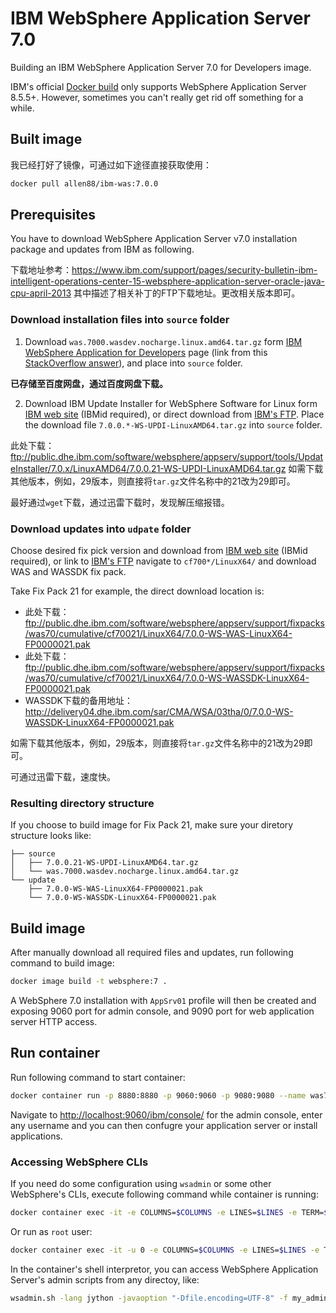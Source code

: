 # IBM WebSphere Application Server 7.0

Building an IBM WebSphere Application Server 7.0 for Developers image.

IBM's official [Docker build](https://github.com/WASdev/ci.docker.websphere-traditional) only supports WebSphere Application Server 8.5.5+. However, sometimes you can't really get rid off something for a while.

## Built image

我已经打好了镜像，可通过如下途径直接获取使用：
```sh
docker pull allen88/ibm-was:7.0.0
```

## Prerequisites

You have to download WebSphere Application Server v7.0 installation package and updates from IBM as following.

下载地址参考：https://www.ibm.com/support/pages/security-bulletin-ibm-intelligent-operations-center-15-websphere-application-server-oracle-java-cpu-april-2013
其中描述了相关补丁的FTP下载地址。更改相关版本即可。

### Download installation files into `source` folder

1. Download `was.7000.wasdev.nocharge.linux.amd64.tar.gz` form [IBM WebSphere Application for Developers](https://www-01.ibm.com/marketing/iwm/iwm/web/dispatcher.do?source=swg-wsasfd) page (link from this [StackOverflow answer](https://stackoverflow.com/a/17523649/3440376)), and place into `source` folder.

**已存储至百度网盘，通过百度网盘下载。**

2. Download IBM Update Installer for WebSphere Software for Linux form [IBM web site](http://www-01.ibm.com/support/docview.wss?rs=180&uid=swg24020212) (IBMid required), or direct download from [IBM's FTP](ftp://public.dhe.ibm.com/software/websphere/appserv/support/tools/UpdateInstaller/7.0.x/LinuxAMD64/). Place the download file `7.0.0.*-WS-UPDI-LinuxAMD64.tar.gz` into `source` folder.

此处下载：ftp://public.dhe.ibm.com/software/websphere/appserv/support/tools/UpdateInstaller/7.0.x/LinuxAMD64/7.0.0.21-WS-UPDI-LinuxAMD64.tar.gz
如需下载其他版本，例如，29版本，则直接将`tar.gz`文件名称中的21改为29即可。

最好通过`wget`下载，通过迅雷下载时，发现解压缩报错。

### Download updates into `udpate` folder

Choose desired fix pick version and download from [IBM web site](http://www-01.ibm.com/support/docview.wss?rs=180&uid=swg27014463) (IBMid required), or link to [IBM's FTP](ftp://public.dhe.ibm.com/software/websphere/appserv/support/fixpacks/was70/cumulative/) navigate to `cf700*/LinuxX64/` and download WAS and WASSDK fix pack.

Take Fix Pack 21 for example, the direct download location is:

- 此处下载：ftp://public.dhe.ibm.com/software/websphere/appserv/support/fixpacks/was70/cumulative/cf70021/LinuxX64/7.0.0-WS-WAS-LinuxX64-FP0000021.pak
- 此处下载：ftp://public.dhe.ibm.com/software/websphere/appserv/support/fixpacks/was70/cumulative/cf70021/LinuxX64/7.0.0-WS-WASSDK-LinuxX64-FP0000021.pak
- WASSDK下载的备用地址：http://delivery04.dhe.ibm.com/sar/CMA/WSA/03tha/0/7.0.0-WS-WASSDK-LinuxX64-FP0000021.pak

如需下载其他版本，例如，29版本，则直接将`tar.gz`文件名称中的21改为29即可。

可通过迅雷下载，速度快。

### Resulting directory structure

If you choose to build image for Fix Pack 21, make sure your diretory structure looks like:

```text
├── source
│   ├── 7.0.0.21-WS-UPDI-LinuxAMD64.tar.gz
│   └── was.7000.wasdev.nocharge.linux.amd64.tar.gz
└── update
    ├── 7.0.0-WS-WAS-LinuxX64-FP0000021.pak
    └── 7.0.0-WS-WASSDK-LinuxX64-FP0000021.pak
```

## Build image

After manually download all required files and updates, run following command to build image:

```bash
docker image build -t websphere:7 .
```

A WebSphere 7.0 installation with `AppSrv01` profile will then be created and exposing 9060 port for admin console, and 9090 port for web application server HTTP access.

## Run container

Run following command to start container:

```bash
docker container run -p 8880:8880 -p 9060:9060 -p 9080:9080 --name was7 websphere:7
```

Navigate to <http://localhost:9060/ibm/console/> for the admin console, enter any username and you can then confugre your application server or install applications.

### Accessing WebSphere CLIs

If you need do some configuration using `wsadmin` or some other WebSphere's CLIs, execute following command while container is running:

```bash
docker container exec -it -e COLUMNS=$COLUMNS -e LINES=$LINES -e TERM=$TERM was7 bash
```

Or run as `root` user:

```bash
docker container exec -it -u 0 -e COLUMNS=$COLUMNS -e LINES=$LINES -e TERM=$TERM was7 bash
```

In the container's shell interpretor, you can access WebSphere Application Server's admin scripts from any directoy, like:

```bash
wsadmin.sh -lang jython -javaoption "-Dfile.encoding=UTF-8" -f my_admin_script.py
```
